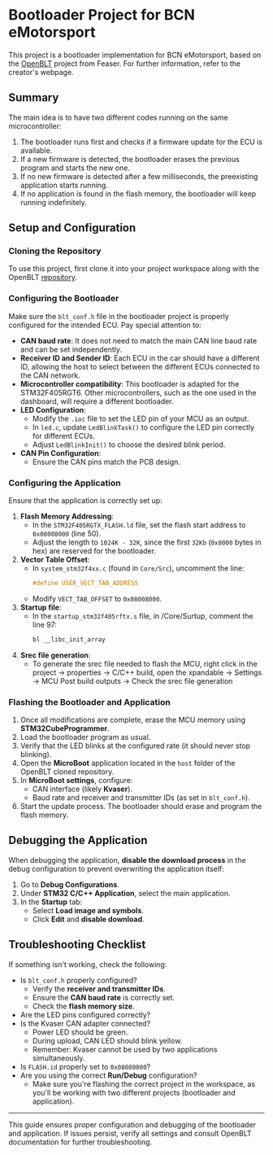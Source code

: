 # Bootloader Project for BCN eMotorsport

This project is a bootloader implementation for BCN eMotorsport, based on the [OpenBLT](https://www.feaser.com/openblt/) project from Feaser. For further information, refer to the creator's webpage.

## Summary
The main idea is to have two different codes running on the same microcontroller:
1. The bootloader runs first and checks if a firmware update for the ECU is available. 
2. If a new firmware is detected, the bootloader erases the previous program and starts the new one.
3. If no new firmware is detected after a few milliseconds, the preexisting application starts running.
4. If no application is found in the flash memory, the bootloader will keep running indefinitely.

## Setup and Configuration
### Cloning the Repository
To use this project, first clone it into your project workspace along with the OpenBLT [repository](https://github.com/feaser/openblt).

### Configuring the Bootloader
Make sure the `blt_conf.h` file in the bootloader project is properly configured for the intended ECU. Pay special attention to:
- **CAN baud rate**: It does not need to match the main CAN line baud rate and can be set independently.
- **Receiver ID and Sender ID**: Each ECU in the car should have a different ID, allowing the host to select between the different ECUs connected to the CAN network.
- **Microcontroller compatibility**: This bootloader is adapted for the STM32F405RGT6. Other microcontrollers, such as the one used in the dashboard, will require a different bootloader.
- **LED Configuration**:
  - Modify the `.ioc` file to set the LED pin of your MCU as an output.
  - In `led.c`, update `LedBlinkTask()` to configure the LED pin correctly for different ECUs.
  - Adjust `LedBlinkInit()` to choose the desired blink period.
- **CAN Pin Configuration**:
  - Ensure the CAN pins match the PCB design.

    
### Configuring the Application
Ensure that the application is correctly set up:
1. **Flash Memory Addressing**:
   - In the `STM32F405RGTX_FLASH.ld` file, set the flash start address to `0x08008000` (line 50).
   - Adjust the length to `1024K - 32K`, since the first `32Kb` (`0x8000` bytes in hex) are reserved for the bootloader.
2. **Vector Table Offset**:
   - In `system_stm32f4xx.c` (found in `Core/Src`), uncomment the line:
     ```c
     #define USER_VECT_TAB_ADDRESS
     ```
   - Modify `VECT_TAB_OFFSET` to `0x08008000`.
3. **Startup file**:
   - In the `startup_stm32f405rftx.s` file, in /Core/Surtup, comment the line 97:
     ```c
     bl __libc_init_array
     ```
4. **Srec file generation**:
   - To generate the srec file needed to flash the MCU, right click in the project -> properties -> C/C++ build, open the xpandable -> Settings -> MCU Post build outputs -> Check the srec file generation

### Flashing the Bootloader and Application
1. Once all modifications are complete, erase the MCU memory using **STM32CubeProgrammer**.
2. Load the bootloader program as usual.
3. Verify that the LED blinks at the configured rate (it should never stop blinking).
4. Open the **MicroBoot** application located in the `host` folder of the OpenBLT cloned repository.
5. In **MicroBoot settings**, configure:
   - CAN interface (likely **Kvaser**).
   - Baud rate and receiver and transmitter IDs (as set in `blt_conf.h`).
6. Start the update process. The bootloader should erase and program the flash memory.

## Debugging the Application
When debugging the application, **disable the download process** in the debug configuration to prevent overwriting the application itself:
1. Go to **Debug Configurations**.
2. Under **STM32 C/C++ Application**, select the main application.
3. In the **Startup** tab:
   - Select **Load image and symbols**.
   - Click **Edit** and **disable download**.

## Troubleshooting Checklist
If something isn't working, check the following:
- Is `blt_conf.h` properly configured?
  - Verify the **receiver and transmitter IDs**.
  - Ensure the **CAN baud rate** is correctly set.
  - Check the **flash memory size**.
- Are the LED pins configured correctly?
- Is the Kvaser CAN adapter connected?
  - Power LED should be green.
  - During upload, CAN LED should blink yellow.
  - Remember: Kvaser cannot be used by two applications simultaneously.
- Is `FLASH.id` properly set to `0x08008000`?
- Are you using the correct **Run/Debug** configuration?
  - Make sure you're flashing the correct project in the workspace, as you'll be working with two different projects (bootloader and application).

---
This guide ensures proper configuration and debugging of the bootloader and application. If issues persist, verify all settings and consult OpenBLT documentation for further troubleshooting.
